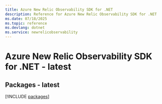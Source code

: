 ```yaml
---
title: Azure New Relic Observability SDK for .NET
description: Reference for Azure New Relic Observability SDK for .NET
ms.date: 07/18/2025
ms.topic: reference
ms.devlang: dotnet
ms.service: newrelicobservability
---
```

# Azure New Relic Observability SDK for .NET - latest
## Packages - latest
[!INCLUDE [packages](new-relic-observability-index.md)]